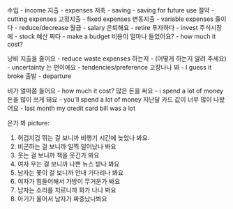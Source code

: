 수입 - income
지출 - expenses
저축 - saving - saving for future use
절약 - cutting expenses
고정지출 - fixed expenses
변동지출 - variable expenses
줄이다 - reduce/decrease
월급 - salary
은퇴해요 - retire
투자하다 - invest
주식시장에 - stock
예산 짜다 - make a budget
비용이 얼마나 들었어요? - how much it cost?

낭비 지출을 줄어요 - reduce waste expenses
하는지 - (어떻게 하는지 알려 주세요) - uncertainty
는 편이에요 - tendencies/preference
고장나나 봐 - I guess it broke
출발 - departure

비가 얼마쯤 들어요 - how much it cost?
많은 돈을 써요 - i spend a lot of money
돈을 많이 쓰게 돼요 - you'll spend a lot of money
지난달 카드 값이 너무 많이 나왔어요 - last month my credit card bill was a lot

은가 봐 picture:

1. 허겁지겁 뛰는 걸 보니까 비행기 시간에 늦었나 봐요.
2. 비곤하는 걸 보니까 일찍 일어났나 봐요
3. 웃는 걸 보니까 책을 웃긴가 봐요
4. 여자 우는 걸 보니까 나쁜 뉴스 받나 봐요
5. 남자는 쫓이 걸 보니까 안내 기다리나 봐요
6. 여자가 힘들어해서 가방이 무거운가 봐요
7. 남자는 소리를 지르니까 화가 나나 봐요
8. 아기가 울어서 남자가 짜증났나봐요
